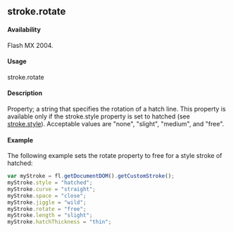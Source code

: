 ## stroke.rotate

#### Availability

Flash MX 2004.

#### Usage

stroke.rotate

#### Description

Property; a string that specifies the rotation of a hatch line. This property is available only if the stroke.style
property is set to hatched (see [stroke.style](../Stroke_object/stroke20.md)). Acceptable values are "none", "slight", "medium", and "free".

#### Example


The following example sets the rotate property to free for a style stroke of hatched:
```javascript
var myStroke = fl.getDocumentDOM().getCustomStroke(); 
myStroke.style = "hatched";
myStroke.curve = "straight"; 
myStroke.space = "close"; 
myStroke.jiggle = "wild"; 
myStroke.rotate = "free"; 
myStroke.length = "slight"; 
myStroke.hatchThickness = "thin";

```